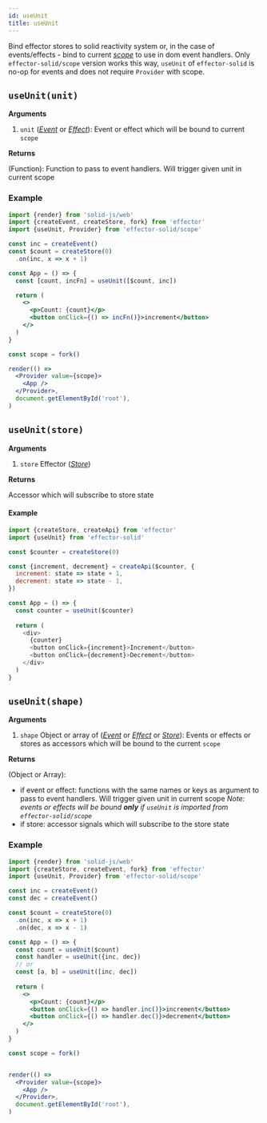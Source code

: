 ```yaml
---
id: useUnit
title: useUnit
---
```


Bind effector stores to solid reactivity system or, in the case of events/effects - bind to current [_scope_](../effector/Scope.md) to use in dom event handlers.
Only `effector-solid/scope` version works this way, `useUnit` of `effector-solid` is no-op for events and does not require `Provider` with scope.
## `useUnit(unit)`

**Arguments**

1. `unit` ([_Event_](../effector/Event.md) or [_Effect_](../effector/Effect.md)): Event or effect which will be bound to current `scope`

**Returns**

(Function): Function to pass to event handlers. Will trigger given unit in current scope

### Example

```jsx
import {render} from 'solid-js/web'
import {createEvent, createStore, fork} from 'effector'
import {useUnit, Provider} from 'effector-solid/scope'

const inc = createEvent()
const $count = createStore(0)
  .on(inc, x => x + 1)

const App = () => {
  const [count, incFn] = useUnit([$count, inc])

  return (
    <>
      <p>Count: {count}</p>
      <button onClick={() => incFn()}>increment</button>
    </>
  )
}

const scope = fork()

render(() =>
  <Provider value={scope}>
    <App />
  </Provider>,
  document.getElementById('root'),
)
```

## `useUnit(store)`

**Arguments**

1. `store` Effector ([_Store_](../effector/Store.md))

**Returns**

Accessor which will subscribe to store state

#### Example

```js
import {createStore, createApi} from 'effector'
import {useUnit} from 'effector-solid'

const $counter = createStore(0)

const {increment, decrement} = createApi($counter, {
  increment: state => state + 1,
  decrement: state => state - 1,
})

const App = () => {
  const counter = useUnit($counter)
  
  return (
    <div>
      {counter}
      <button onClick={increment}>Increment</button>
      <button onClick={decrement}>Decrement</button>
    </div>
  )
}
```

## `useUnit(shape)`

**Arguments**

1. `shape` Object or array of ([_Event_](../effector/Event.md) or [_Effect_](../effector/Effect.md) or [_Store_](../effector/Store.md)): Events or effects or stores as accessors which will be bound to the current `scope`

**Returns**

(Object or Array): 
- if event or effect: functions with the same names or keys as argument to pass to event handlers. Will trigger given unit in current scope *Note: events or effects will be bound **only** if `useUnit` is imported from `effector-solid/scope`*
- if store: accessor signals which will subscribe to the store state


### Example

```jsx
import {render} from 'solid-js/web'
import {createStore, createEvent, fork} from 'effector'
import {useUnit, Provider} from 'effector-solid/scope'

const inc = createEvent()
const dec = createEvent()

const $count = createStore(0)
  .on(inc, x => x + 1)
  .on(dec, x => x - 1)

const App = () => {
  const count = useUnit($count)
  const handler = useUnit({inc, dec})
  // or
  const [a, b] = useUnit([inc, dec])
  
  return (
    <>
      <p>Count: {count}</p>
      <button onClick={() => handler.inc()}>increment</button>
      <button onClick={() => handler.dec()}>decrement</button>
    </>
  )
}

const scope = fork()


render(() =>
  <Provider value={scope}>
    <App />
  </Provider>,
  document.getElementById('root'),
)
```
